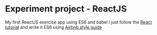 # Experiment project - ReactJS
My first ReactJS exercise app using ES6 and babel
I just follow the [React tutorial](https://facebook.github.io/react/docs/tutorial.html) and write it ES6 using [Airbnb style guide](https://github.com/airbnb/javascript/tree/master/react) 

